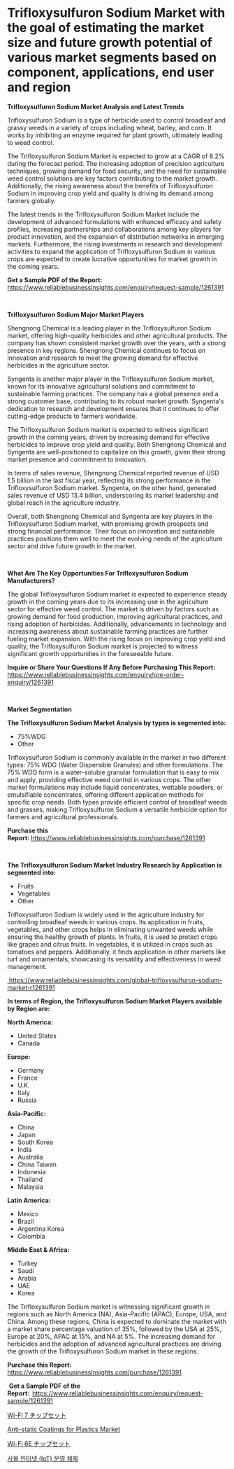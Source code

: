 <p><h1>Trifloxysulfuron Sodium Market with the goal of estimating the market size and future growth potential of various market segments based on component, applications, end user and region</h1></p><p><strong>Trifloxysulfuron Sodium Market Analysis and Latest Trends</strong></p>
<p><p>Trifloxysulfuron Sodium is a type of herbicide used to control broadleaf and grassy weeds in a variety of crops including wheat, barley, and corn. It works by inhibiting an enzyme required for plant growth, ultimately leading to weed control. </p><p>The Trifloxysulfuron Sodium Market is expected to grow at a CAGR of 8.2% during the forecast period. The increasing adoption of precision agriculture techniques, growing demand for food security, and the need for sustainable weed control solutions are key factors contributing to the market growth. Additionally, the rising awareness about the benefits of Trifloxysulfuron Sodium in improving crop yield and quality is driving its demand among farmers globally.</p><p>The latest trends in the Trifloxysulfuron Sodium Market include the development of advanced formulations with enhanced efficacy and safety profiles, increasing partnerships and collaborations among key players for product innovation, and the expansion of distribution networks in emerging markets. Furthermore, the rising investments in research and development activities to expand the application of Trifloxysulfuron Sodium in various crops are expected to create lucrative opportunities for market growth in the coming years.</p></p>
<p><strong>Get a Sample PDF of the Report:&nbsp;</strong> <a href="https://www.reliablebusinessinsights.com/enquiry/request-sample/1261391">https://www.reliablebusinessinsights.com/enquiry/request-sample/1261391</a></p>
<p>&nbsp;</p>
<p><strong>Trifloxysulfuron Sodium Major Market Players</strong></p>
<p><p>Shengnong Chemical is a leading player in the Trifloxysulfuron Sodium market, offering high-quality herbicides and other agricultural products. The company has shown consistent market growth over the years, with a strong presence in key regions. Shengnong Chemical continues to focus on innovation and research to meet the growing demand for effective herbicides in the agriculture sector.</p><p>Syngenta is another major player in the Trifloxysulfuron Sodium market, known for its innovative agricultural solutions and commitment to sustainable farming practices. The company has a global presence and a strong customer base, contributing to its robust market growth. Syngenta's dedication to research and development ensures that it continues to offer cutting-edge products to farmers worldwide.</p><p>The Trifloxysulfuron Sodium market is expected to witness significant growth in the coming years, driven by increasing demand for effective herbicides to improve crop yield and quality. Both Shengnong Chemical and Syngenta are well-positioned to capitalize on this growth, given their strong market presence and commitment to innovation.</p><p>In terms of sales revenue, Shengnong Chemical reported revenue of USD 1.5 billion in the last fiscal year, reflecting its strong performance in the Trifloxysulfuron Sodium market. Syngenta, on the other hand, generated sales revenue of USD 13.4 billion, underscoring its market leadership and global reach in the agriculture industry.</p><p>Overall, both Shengnong Chemical and Syngenta are key players in the Trifloxysulfuron Sodium market, with promising growth prospects and strong financial performance. Their focus on innovation and sustainable practices positions them well to meet the evolving needs of the agriculture sector and drive future growth in the market.</p></p>
<p>&nbsp;</p>
<p><strong>What Are The Key Opportunities For Trifloxysulfuron Sodium Manufacturers?</strong></p>
<p><p>The global Trifloxysulfuron Sodium market is expected to experience steady growth in the coming years due to its increasing use in the agriculture sector for effective weed control. The market is driven by factors such as growing demand for food production, improving agricultural practices, and rising adoption of herbicides. Additionally, advancements in technology and increasing awareness about sustainable farming practices are further fueling market expansion. With the rising focus on improving crop yield and quality, the Trifloxysulfuron Sodium market is projected to witness significant growth opportunities in the foreseeable future.</p></p>
<p><strong>Inquire or Share Your Questions If Any Before Purchasing This Report:</strong> <a href="https://www.reliablebusinessinsights.com/enquiry/pre-order-enquiry/1261391">https://www.reliablebusinessinsights.com/enquiry/pre-order-enquiry/1261391</a></p>
<p>&nbsp;</p>
<p><strong>Market Segmentation</strong></p>
<p><strong>The Trifloxysulfuron Sodium Market Analysis by types is segmented into:</strong></p>
<p><ul><li>75%WDG</li><li>Other</li></ul></p>
<p><p>Trifloxysulfuron Sodium is commonly available in the market in two different types: 75% WDG (Water Dispersible Granules) and other formulations. The 75% WDG form is a water-soluble granular formulation that is easy to mix and apply, providing effective weed control in various crops. The other market formulations may include liquid concentrates, wettable powders, or emulsifiable concentrates, offering different application methods for specific crop needs. Both types provide efficient control of broadleaf weeds and grasses, making Trifloxysulfuron Sodium a versatile herbicide option for farmers and agricultural professionals.</p></p>
<p><strong>Purchase this Report:&nbsp;</strong><a href="https://www.reliablebusinessinsights.com/purchase/1261391">https://www.reliablebusinessinsights.com/purchase/1261391</a></p>
<p>&nbsp;</p>
<p><strong>The Trifloxysulfuron Sodium Market Industry Research by Application is segmented into:</strong></p>
<p><ul><li>Fruits</li><li>Vegetables</li><li>Other</li></ul></p>
<p><p>Trifloxysulfuron Sodium is widely used in the agriculture industry for controlling broadleaf weeds in various crops. Its application in fruits, vegetables, and other crops helps in eliminating unwanted weeds while ensuring the healthy growth of plants. In fruits, it is used to protect crops like grapes and citrus fruits. In vegetables, it is utilized in crops such as tomatoes and peppers. Additionally, it finds application in other markets like turf and ornamentals, showcasing its versatility and effectiveness in weed management.</p></p>
<p><a href="https://www.reliablebusinessinsights.com/global-trifloxysulfuron-sodium-market-r1261391">&nbsp;https://www.reliablebusinessinsights.com/global-trifloxysulfuron-sodium-market-r1261391</a></p>
<p><strong>In terms of Region, the Trifloxysulfuron Sodium Market Players available by Region are:</strong></p>
<p>
    <p> <strong> North America: </strong>
        <ul>
            <li>United States</li>
            <li>Canada</li>
        </ul>
        </p> 
    <p> <strong> Europe: </strong>
        <ul>
            <li>Germany</li>
            <li>France</li>
            <li>U.K.</li>
            <li>Italy</li>
            <li>Russia</li>
        </ul>
        </p> 
    <p> <strong> Asia-Pacific: </strong>
        <ul>
            <li>China</li>
            <li>Japan</li>
            <li>South Korea</li>
            <li>India</li>
            <li>Australia</li>
            <li>China Taiwan</li>
            <li>Indonesia</li>
            <li>Thailand</li>
            <li>Malaysia</li>
        </ul>
        </p> 
    <p> <strong> Latin America: </strong>
        <ul>
            <li>Mexico</li>
            <li>Brazil</li>
            <li>Argentina Korea</li>
            <li>Colombia</li>
        </ul>
        </p> 
    <p> <strong> Middle East & Africa: </strong>
        <ul>
            <li>Turkey</li>
            <li>Saudi</li>
            <li>Arabia</li>
            <li>UAE</li>
            <li>Korea</li>
        </ul>
    </p>
    </p>
<p><p>The Trifloxysulfuron Sodium market is witnessing significant growth in regions such as North America (NA), Asia-Pacific (APAC), Europe, USA, and China. Among these regions, China is expected to dominate the market with a market share percentage valuation of 35%, followed by the USA at 25%, Europe at 20%, APAC at 15%, and NA at 5%. The increasing demand for herbicides and the adoption of advanced agricultural practices are driving the growth of the Trifloxysulfuron Sodium market in these regions.</p></p>
<p><strong>Purchase this Report: </strong><a href="https://www.reliablebusinessinsights.com/purchase/1261391">https://www.reliablebusinessinsights.com/purchase/1261391</a></p>
<p>&nbsp;<strong>Get a Sample PDF of the Report:&nbsp;&nbsp;</strong><a href="https://www.reliablebusinessinsights.com/enquiry/request-sample/1261391">https://www.reliablebusinessinsights.com/enquiry/request-sample/1261391</a></p>
<p><strong></strong></p>
<p><p><a href="https://github.com/efcvopdgkdx128/Market-Research-Report-List-2/blob/main/6080989119518.md">Wi-Fi 7 チップセット</a></p><p><a href="https://github.com/mhrnetwork1/Market-Research-Report-List-1/blob/main/anti-static-coatings-for-plastics-market.md">Anti-static Coatings for Plastics Market</a></p><p><a href="https://github.com/DeonBoer2023/Market-Research-Report-List-1/blob/main/3352114119517.md">Wi-Fi 6E チップセット</a></p><p><a href="https://medium.com/@sandubujor71/%EC%9D%B8%ED%84%B0%EB%84%B7-%EC%98%A4%EB%B8%8C-%EC%94%BD%EC%A6%88-iot-%EC%9A%B4%EC%98%81-%EC%8B%9C%EC%8A%A4%ED%85%9C-%EC%8B%9C%EC%9E%A5%EC%9D%80-2024%EB%85%84%EB%B6%80%ED%84%B0-2031%EB%85%84%EA%B9%8C%EC%A7%80-%EC%9D%98-cagr%EB%A1%9C-%EC%84%B1%EC%9E%A5-%EC%A0%84%EB%A7%9D%EC%9D%B4%EB%8B%A4-11d1de32d84d">사물 인터넷 (IoT) 운영 체제</a></p></p>